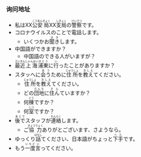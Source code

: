 ### 询问地址

- 私はXX<ruby>公安<rt>こうあん</rt></ruby><ruby>局<rt>きょく</rt></ruby>XX<ruby>支局<rt>しきょく</rt></ruby>の<ruby>警察<rt>けいさつ</rt></ruby>です。
- コロナウイルスのことで電話します。
  - いくつかお<ruby>聞き<rt>きき</rt></ruby>します。
- 中国語ができますか？
  - 中国語のできる人がいますが？
- <ruby>最近<rt>さいきん</rt></ruby><ruby>上海<rt>しゃんはい</rt></ruby><ruby>浦東<rt>ほとう</rt></ruby>に<ruby>行<rt>い</rt></ruby>ったことがありますか？
- スタッへに<ruby>会う<rt>あう</rt></ruby>ために<ruby>住所<rt>じゅうしょ</rt></ruby>を<ruby>教え<rt>おしえ</rt></ruby>てください。
  - <ruby>住所<rt>じゅうしょ</rt></ruby>を<ruby>教え<rt>おしえ</rt></ruby>てください。
  - どの<ruby>団地<rt>だんち</rt></ruby>に<ruby>住ん<rt>すん</rt></ruby>ていますか？
  - 何<ruby>棟<rt>とう</rt></ruby>ですか？
  - 何<ruby>室<rt>しつ</rt></ruby>ですか？
- <ruby>後で<rt>あとで</rt></ruby>スタッフが<ruby>連絡<rt>れんらく</rt></ruby>します。
  - ご<ruby>協力<rt>きょうりょく</rt></ruby>ありがとございます、さようなら。
- ゆっくり<ruby>話<rt>はなし</rt></ruby>てください、日本語がちょっと<ruby>下手<rt>へた</rt></ruby>です。
- もう<ruby>一度<rt>いちど</rt></ruby><ruby>言<rt>い</rt></ruby>ってください。
